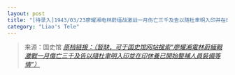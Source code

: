 ```yaml
---
layout: post
title: "[待录入]1943/03/23廖耀湘电林蔚缅战激战一月伤亡三千及告以随杜聿明入印并在印休养已开始整补人员装备等情"
category: "Liao's Tele"
---
```



> 来源：国史馆 [*原档链接：（暂缺，可于国史馆网站搜索“廖耀湘電林蔚緬戰激戰一月傷亡三千及告以隨杜聿明入印並在印休養已開始整補人員裝備等情”）*]()
